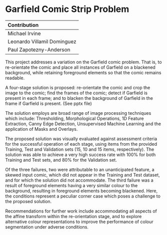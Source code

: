 ﻿# Garfield Comic Strip Problem

| Contribution   |
| :---   |
| Michael Irvine               |
| Leonardo Villamil Dominguez  |
| Paul Zapotezny-Anderson      |

This project addresses a variation on the Garfield comic problem. That is, to re-orientate the comic and place all instances of Garfield on a blackened background, while retaining foreground elements so that the comic remains readable.

A four-stage solution is proposed: re-orientate the comic and crop the image to the comic; find the frames of the comic; detect if Garfield is present in each frame; and to blacken the background of Garfield in the frame if Garfield is present. (See pptx file)

The solution employs are broad range of image processing techniques which include: Thresholding, Morphological Operations, 1D Feature Extraction, Canny Edge Detection, Unsupervised Machine Learning and the application of Masks and Overlays.

The proposed solution was visually evaluated against assessment criteria for the successful operation of each stage, using items from the provided Training, Test and Validation sets (15, 10 and 15 items, respectively). The solution was able to achieve a very high success rate with 100% for both Training and Test sets, and 80% for the Validation set.

Of the three failures, two were attributable to an unanticipated feature, a skewed input comic, which did not appear in the Training and Test dataset, and for which the solution did not accommodate. The third failure was a result of foreground elements having a very similar colour to the background, resulting in foreground elements becoming blackened. Here, the conditions represent a peculiar corner case which poses a challenge to the proposed solution.

Recommendations for further work include accommodating all aspects of the affine transform within the re-orientation stage, and to explore alternative colour representations to improve the performance of colour segmentation under adverse conditions.